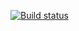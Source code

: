 [![Build status](https://ci.appveyor.com/api/projects/status/nka61oewvecv9o4b?svg=true)](https://ci.appveyor.com/project/AleksandrSamsonov/aqa-lesson-4)